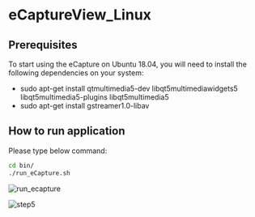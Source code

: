 #   eCaptureView_Linux
##  Prerequisites
To start using the eCapture on Ubuntu 18.04, you will need to install the following dependencies on your system:
- sudo apt-get install qtmultimedia5-dev libqt5multimediawidgets5 libqt5multimedia5-plugins libqt5multimedia5
- sudo apt-get install gstreamer1.0-libav
##  How to run application
Please type below command:
```sh 
cd bin/
./run_eCapture.sh
```
![run_ecapture](https://user-images.githubusercontent.com/13328289/127975517-cd48a746-c4fe-4a8d-95b1-b9ceb90d0c80.png)


![step5](https://user-images.githubusercontent.com/88474678/128438829-5b0d648d-5f0e-4fc8-bd11-6f738b7b1b63.png)

